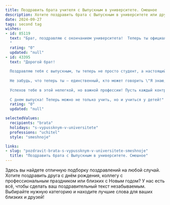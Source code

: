 ```yaml
---
title: Поздравить брата учителя с Выпускным в университете. Смешное
description: Хотите поздравить брата с Выпускным в университете или другим праздником? Наш ИИ создаст незабываемое поздравление, а вы обязательно выделитесь среди других.  
date: 2024-09-27
tags: second tag
wishes:
- id: 85119
  text: "Брат, поздравляю с окончанием университета!  Теперь ты официально –  учитель!  Держись, тебе предстоит обучить целое поколение тому, что ты сам, возможно,  еще толком не усвоил!  Шучу, конечно (ну, почти).  Пусть твоя карьера будет яркой,  зарплата – высокой, а ученики – благодарными (хотя бы иногда). Удачи тебе, будущий великий педагог,  не урони честь семьи!
  "
  rating: "0"
  updated: "null"
- id: 43395
  text: "Дорогой брат!
  
  Поздравляю тебя с выпускным, ты теперь не просто студент, а настоящий учитель – хранитель знаний и проводник в мир науки! Теперь ты сможешь наконец-то откашляться от всех этих экзаменов и дедлайнов… и перейти к настоящему искусству – исправлению тетрадей!
  
  Не забудь, что теперь ты – единственный, кто может говорить \"Я знаю, как это сделать\", и при этом указывать на учебник! Желаю тебе, чтобы твои ученики уважали тебя так, как ты сам уважаешь пиццу в 3 часа ночи!
  
  Успехов тебе в этой нелегкой, но важной профессии! Пусть каждый контрольная работа станет для тебя лишь веселым кроссвордом, а не страшным домом с привидениями!
  
  С днем выпуска! Теперь можно не только учить, но и учиться у детей!"
  rating: "0"
  updated: "null"

selectedValues:
  recipients: "brata"
  holidays: "s-vypussknym-v-universitete"
  professions: "uchitel"
  style: "smeshnoje"

links:
- slug: "pozdravit-brata-s-vypussknym-v-universitete-smeshnoje"
  title: "Поздравить брата с Выпускным в университете. Смешное"
---
```


Здесь вы найдете отличную подборку поздравлений на любой случай.
Хотите поздравить друга с днём рождения, коллегу с профессиональным праздником или близких с Новым годом? У нас есть всё, чтобы сделать ваш поздравительный текст незабываемым. Выбирайте нужную категорию и находите лучшие слова для ваших близких и друзей!

